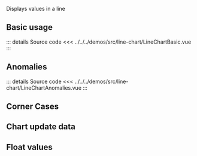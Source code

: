 Displays values in a line

## Basic usage

<LineChartBasic />

::: details Source code
<<< ../../../demos/src/line-chart/LineChartBasic.vue
:::

## Anomalies

<LineChartAnomalies />

::: details Source code
<<< ../../../demos/src/line-chart/LineChartAnomalies.vue
:::

## Corner Cases

<LineChartCornerCases />

## Chart update data

<LineChartUpdateData />

## Float values

<LineChartFloatValue />
